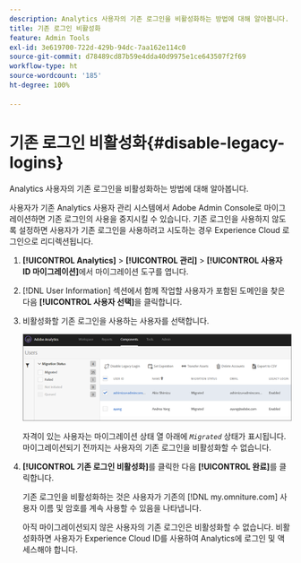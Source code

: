 ```yaml
---
description: Analytics 사용자의 기존 로그인을 비활성화하는 방법에 대해 알아봅니다.
title: 기존 로그인 비활성화
feature: Admin Tools
exl-id: 3e619700-722d-429b-94dc-7aa162e114c0
source-git-commit: d78489cd87b59e4dda40d9975e1ce643507f2f69
workflow-type: ht
source-wordcount: '185'
ht-degree: 100%

---
```


# 기존 로그인 비활성화{#disable-legacy-logins}

Analytics 사용자의 기존 로그인을 비활성화하는 방법에 대해 알아봅니다.

사용자가 기존 Analytics 사용자 관리 시스템에서 Adobe Admin Console로 마이그레이션하면 기존 로그인의 사용을 중지시킬 수 있습니다. 기존 로그인을 사용하지 않도록 설정하면 사용자가 기존 로그인을 사용하려고 시도하는 경우 Experience Cloud 로그인으로 리디렉션됩니다.

1. **[!UICONTROL Analytics]** > **[!UICONTROL 관리]** > **[!UICONTROL 사용자 ID 마이그레이션]**&#x200B;에서 마이그레이션 도구를 엽니다.
1. [!DNL User Information] 섹션에서 함께 작업할 사용자가 포함된 도메인을 찾은 다음 **[!UICONTROL 사용자 선택]**&#x200B;을 클릭합니다.
1. 비활성화할 기존 로그인을 사용하는 사용자를 선택합니다.

   ![](/help/admin/admin/user-management2/user-migration/assets/user-info.png)

   자격이 있는 사용자는 마이그레이션 상태 열 아래에 *`Migrated`* 상태가 표시됩니다. 마이그레이션되기 전까지는 사용자의 기존 로그인을 비활성화할 수 없습니다.
1. **[!UICONTROL 기존 로그인 비활성화]**&#x200B;를 클릭한 다음 **[!UICONTROL 완료]**&#x200B;를 클릭합니다.

   기존 로그인을 비활성화하는 것은 사용자가 기존의 [!DNL my.omniture.com] 사용자 이름 및 암호를 계속 사용할 수 있음을 나타냅니다.

   아직 마이그레이션되지 않은 사용자의 기존 로그인은 비활성화할 수 없습니다. 비활성화하면 사용자가 Experience Cloud ID를 사용하여 Analytics에 로그인 및 액세스해야 합니다.

